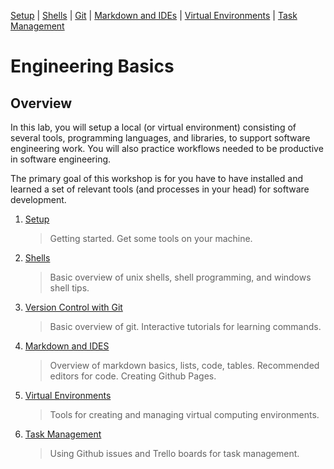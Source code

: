 [Setup](Setup.md#setup) | [Shells](Shells.md#shells) |  [Git](Git.md#git) | [Markdown and IDEs](MarkdownEditors.md#markdown) |  [Virtual Environments](Environments.md#environments) | [Task Management](OnlineTools.md#online-tools)

# Engineering Basics

## Overview 

In this lab, you will setup a local (or virtual environment) consisting of several tools, programming languages, and libraries, to support software engineering work.  You will also practice workflows needed to be productive in software engineering.

The primary goal of this workshop is for you have to have installed and learned a set of relevant tools (and processes in your head) for software development.

1. [Setup](Setup.md#setup)  
   > Getting started. Get some tools on your machine. 
2. [Shells](Shells.md#shells)  
   > Basic overview of unix shells, shell programming, and windows shell tips.
3. [Version Control with Git](Git.md#git)  
   > Basic overview of git. Interactive tutorials for learning commands.
4. [Markdown and IDES](MarkdownEditors.md#markdown)  
   > Overview of markdown basics, lists, code, tables. Recommended editors for code. Creating Github Pages.
5. [Virtual Environments](Environments.md#Environments)  
   >Tools for creating and managing virtual computing environments.
6. [Task Management](OnlineTools.md#online-tools)  
   > Using Github issues and Trello boards for task management.




